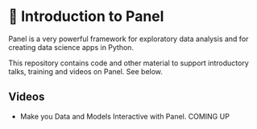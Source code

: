 # 🔬 Introduction to Panel

Panel is a very powerful framework for exploratory data analysis and for creating data science apps in Python.

This repository contains code and other material to support introductory talks, training and videos on Panel. See below.

## Videos

- Make you Data and Models Interactive with Panel. COMING UP




